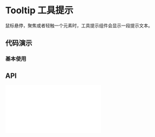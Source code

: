 # Tooltip 工具提示

鼠标悬停，聚焦或者轻触一个元素时，工具提示组件会显示一段提示文本。

## 代码演示

### 基本使用

<code src="../../packages/wonder-ui/src/Tooltip/demo/demo1.tsx"></code>

## API

<embed src="../../packages/wonder-ui/src/Tooltip/index.md"></embed>
